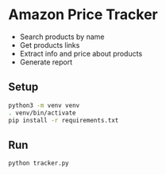 # Amazon Price Tracker

- Search products by name
- Get products links
- Extract info and price about products
- Generate report

## Setup

```bash
python3 -m venv venv
. venv/bin/activate
pip install -r requirements.txt
```

## Run

```bash
python tracker.py
```
